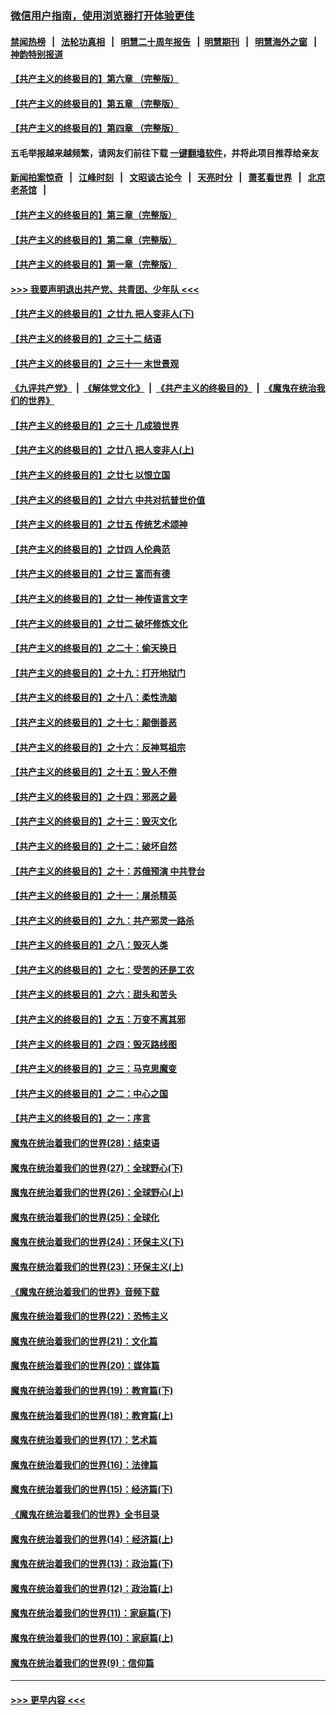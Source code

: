 ### [微信用户指南，使用浏览器打开体验更佳](https://github.com/gfw-breaker/banned-news1/blob/master/indexes/wechat-guide.md?t=0)
#### [禁闻热榜](热点新闻.md?t=0)  &nbsp;&nbsp;|&nbsp;&nbsp; [法轮功真相](https://github.com/gfw-breaker/truth/blob/master/README.md?t=0) &nbsp;&nbsp;|&nbsp;&nbsp; [明慧二十周年报告](https://github.com/gfw-breaker/mh-reports/blob/master/README.md?t=0) &nbsp;&nbsp;|&nbsp;&nbsp;[明慧期刊](https://github.com/gfw-breaker/mh-qikan) &nbsp;&nbsp;|&nbsp;&nbsp; [明慧海外之窗](https://github.com/gfw-breaker/mh-news/blob/master/README.md?t=0) &nbsp;&nbsp;|&nbsp;&nbsp; [神韵特别报道](https://github.com/gfw-breaker/mh-news/blob/master/shenyun.md?t=0)
#### [【共产主义的终极目的】第六章 （完整版）](../pages/nsc422/n11428913.md?t=02150722) 
#### [【共产主义的终极目的】第五章 （完整版）](../pages/nsc422/n11428912.md?t=02150722) 
#### [【共产主义的终极目的】第四章 （完整版）](../pages/nsc422/n11428907.md?t=02150722) 
#### 五毛举报越来越频繁，请网友们前往下载 [一键翻墙软件](https://github.com/gfw-breaker/ssr-accounts)，并将此项目推荐给亲友
#### [新闻拍案惊奇](https://github.com/gfw-breaker/banned-news1/blob/master/pages/link4.md) &nbsp;&nbsp;|&nbsp;&nbsp; [江峰时刻](https://github.com/gfw-breaker/banned-news1/blob/master/pages/link4.md) &nbsp;&nbsp;|&nbsp;&nbsp; [文昭谈古论今](https://github.com/gfw-breaker/banned-news1/blob/master/pages/link4.md) &nbsp;&nbsp;|&nbsp;&nbsp; [天亮时分](https://github.com/gfw-breaker/banned-news1/blob/master/pages/link4.md) &nbsp;&nbsp;|&nbsp;&nbsp; [萧茗看世界](https://github.com/gfw-breaker/banned-news1/blob/master/pages/link4.md) &nbsp;&nbsp;|&nbsp;&nbsp; [北京老茶馆](https://github.com/gfw-breaker/banned-news1/blob/master/pages/link4.md) &nbsp;&nbsp;|&nbsp;&nbsp; 
#### [【共产主义的终极目的】第三章（完整版）](../pages/nsc422/n11428848.md?t=02150722) 
#### [【共产主义的终极目的】第二章（完整版）](../pages/nsc422/n11428831.md?t=02150722) 
#### [【共产主义的终极目的】第一章（完整版）](../pages/nsc422/n11417651.md?t=02150722) 
#### [>>> 我要声明退出共产党、共青团、少年队 <<<](https://github.com/begood0513/goodnews/blob/master/quit/letter.md) 
#### [【共产主义的终极目的】之廿九 把人变非人(下)](../pages/nsc422/n11344140.md?t=02150722) 
#### [【共产主义的终极目的】之三十二 结语](../pages/nsc422/n11360535.md?t=02150722) 
#### [【共产主义的终极目的】之三十一 末世景观](../pages/nsc422/n11351129.md?t=02150722) 
#### [《九评共产党》](https://github.com/begood0513/9ping.md/blob/master/README.md) &nbsp;|&nbsp; [《解体党文化》](../../../../jtdwh.md/blob/master/README.md)  &nbsp;|&nbsp; [《共产主义的终极目的》](../../../../gczydzjmd.md/blob/master/README.md) &nbsp;|&nbsp; [《魔鬼在统治我们的世界》](../../../../mgztzwmdsj.md/blob/master/README.md) 
#### [【共产主义的终极目的】之三十 几成狼世界](../pages/nsc422/n11348280.md?t=02150722) 
#### [【共产主义的终极目的】之廿八 把人变非人(上)](../pages/nsc422/n11340492.md?t=02150722) 
#### [【共产主义的终极目的】之廿七 以恨立国](../pages/nsc422/n11336944.md?t=02150722) 
#### [【共产主义的终极目的】之廿六 中共对抗普世价值](../pages/nsc422/n11324785.md?t=02150722) 
#### [【共产主义的终极目的】之廿五 传统艺术颂神](../pages/nsc422/n11296396.md?t=02150722) 
#### [【共产主义的终极目的】之廿四 人伦典范](../pages/nsc422/n11296397.md?t=02150722) 
#### [【共产主义的终极目的】之廿三 富而有德](../pages/nsc422/n11283598.md?t=02150722) 
#### [【共产主义的终极目的】之廿一 神传语言文字](../pages/nsc422/n11263265.md?t=02150722) 
#### [【共产主义的终极目的】之廿二 破坏修炼文化](../pages/nsc422/n11245728.md?t=02150722) 
#### [【共产主义的终极目的】之二十：偷天换日](../pages/nsc422/n11238846.md?t=02150722) 
#### [【共产主义的终极目的】之十九：打开地狱门](../pages/nsc422/n11206376.md?t=02150722) 
#### [【共产主义的终极目的】之十八：柔性洗脑](../pages/nsc422/n11199994.md?t=02150722) 
#### [【共产主义的终极目的】之十七：颠倒善恶](../pages/nsc422/n11179782.md?t=02150722) 
#### [【共产主义的终极目的】之十六：反神骂祖宗](../pages/nsc422/n11166798.md?t=02150722) 
#### [【共产主义的终极目的】之十五：毁人不倦](../pages/nsc422/n11166792.md?t=02150722) 
#### [【共产主义的终极目的】之十四：邪恶之最](../pages/nsc422/n11150249.md?t=02150722) 
#### [【共产主义的终极目的】之十三：毁灭文化](../pages/nsc422/n11135227.md?t=02150722) 
#### [【共产主义的终极目的】之十二：破坏自然](../pages/nsc422/n11135214.md?t=02150722) 
#### [【共产主义的终极目的】之十：苏俄预演 中共登台](../pages/nsc422/n11118424.md?t=02150722) 
#### [【共产主义的终极目的】之十一：屠杀精英](../pages/nsc422/n11118442.md?t=02150722) 
#### [【共产主义的终极目的】之九：共产邪灵一路杀](../pages/nsc422/n11114139.md?t=02150722) 
#### [【共产主义的终极目的】之八：毁灭人类](../pages/nsc422/n11108503.md?t=02150722) 
#### [【共产主义的终极目的】之七：受苦的还是工农](../pages/nsc422/n11101809.md?t=02150722) 
#### [【共产主义的终极目的】之六：甜头和苦头](../pages/nsc422/n11096971.md?t=02150722) 
#### [【共产主义的终极目的】之五：万变不离其邪](../pages/nsc422/n11091285.md?t=02150722) 
#### [【共产主义的终极目的】之四：毁灭路线图](../pages/nsc422/n11086284.md?t=02150722) 
#### [【共产主义的终极目的】之三：马克思魔变](../pages/nsc422/n11061941.md?t=02150722) 
#### [【共产主义的终极目的】之二：中心之国](../pages/nsc422/n11047728.md?t=02150722) 
#### [【共产主义的终极目的】之一：序言](../pages/nsc422/n11086077.md?t=02150722) 
#### [魔鬼在统治着我们的世界(28)：结束语](../pages/nsc422/n10936246.md?t=02150722) 
#### [魔鬼在统治着我们的世界(27)：全球野心(下)](../pages/nsc422/n10928319.md?t=02150722) 
#### [魔鬼在统治着我们的世界(26)：全球野心(上)](../pages/nsc422/n10900318.md?t=02150722) 
#### [魔鬼在统治着我们的世界(25)：全球化](../pages/nsc422/n10788205.md?t=02150722) 
#### [魔鬼在统治着我们的世界(24)：环保主义(下)](../pages/nsc422/n10695307.md?t=02150722) 
#### [魔鬼在统治着我们的世界(23)：环保主义(上)](../pages/nsc422/n10688613.md?t=02150722) 
#### [《魔鬼在统治着我们的世界》音频下载](../pages/nsc422/n10635553.md?t=02150722) 
#### [魔鬼在统治着我们的世界(22)：恐怖主义](../pages/nsc422/n10614727.md?t=02150722) 
#### [魔鬼在统治着我们的世界(21)：文化篇](../pages/nsc422/n10597706.md?t=02150722) 
#### [魔鬼在统治着我们的世界(20)：媒体篇](../pages/nsc422/n10586579.md?t=02150722) 
#### [魔鬼在统治着我们的世界(19)：教育篇(下)](../pages/nsc422/n10564808.md?t=02150722) 
#### [魔鬼在统治着我们的世界(18)：教育篇(上)](../pages/nsc422/n10526970.md?t=02150722) 
#### [魔鬼在统治着我们的世界(17)：艺术篇](../pages/nsc422/n10499093.md?t=02150722) 
#### [魔鬼在统治着我们的世界(16)：法律篇](../pages/nsc422/n10485969.md?t=02150722) 
#### [魔鬼在统治着我们的世界(15)：经济篇(下)](../pages/nsc422/n10469975.md?t=02150722) 
#### [《魔鬼在统治着我们的世界》全书目录](../pages/nsc422/n10464261.md?t=02150722) 
#### [魔鬼在统治着我们的世界(14)：经济篇(上)](../pages/nsc422/n10457370.md?t=02150722) 
#### [魔鬼在统治着我们的世界(13)：政治篇(下)](../pages/nsc422/n10448270.md?t=02150722) 
#### [魔鬼在统治着我们的世界(12)：政治篇(上)](../pages/nsc422/n10444576.md?t=02150722) 
#### [魔鬼在统治着我们的世界(11)：家庭篇(下)](../pages/nsc422/n10440961.md?t=02150722) 
#### [魔鬼在统治着我们的世界(10)：家庭篇(上)](../pages/nsc422/n10435448.md?t=02150722) 
#### [魔鬼在统治着我们的世界(9)：信仰篇](../pages/nsc422/n10432159.md?t=02150722) 

----
#### [ >>> 更早内容 <<< ](../indexes/nsc422-earlier.md)
